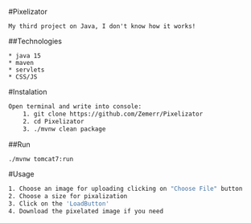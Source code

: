 #Pixelizator
```shell
My third project on Java, I don't know how it works!
```

##Technologies 
```shell
* java 15
* maven
* servlets
* CSS/JS
```

#Instalation
```bash
Open terminal and write into console:
    1. git clone https://github.com/Zemerr/Pixelizator
    2. cd Pixelizator
    3. ./mvnw clean package
```

##Run
```bash
./mvnw tomcat7:run
```

#Usage
```bash
1. Choose an image for uploading clicking on "Choose File" button
2. Choose a size for pixalization
3. Click on the 'LoadButton'
4. Download the pixelated image if you need

```
